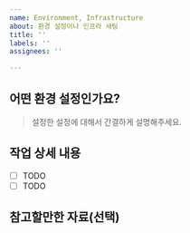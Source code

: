 ```yaml
---
name: Environment, Infrastructure
about: 환경 설정이나 인프라 세팅
title: ''
labels: ''
assignees: ''

---
```


## **어떤 환경 설정인가요?**

> 설정한 설정에 대해서 간결하게 설명해주세요.
> 

## **작업 상세 내용**

- [ ]  TODO
- [ ]  TODO

## **참고할만한 자료(선택)**
